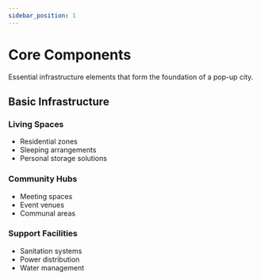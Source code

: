 ```yaml
---
sidebar_position: 1
---
```


# Core Components

Essential infrastructure elements that form the foundation of a pop-up city.

## Basic Infrastructure

### Living Spaces

- Residential zones
- Sleeping arrangements
- Personal storage solutions

### Community Hubs

- Meeting spaces
- Event venues
- Communal areas

### Support Facilities

- Sanitation systems
- Power distribution
- Water management
